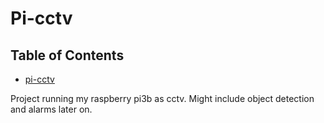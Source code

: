 # Pi-cctv
## Table of Contents
- [pi-cctv](#pi-cctv)
  
Project running my raspberry pi3b as cctv. Might include object detection and alarms later on.